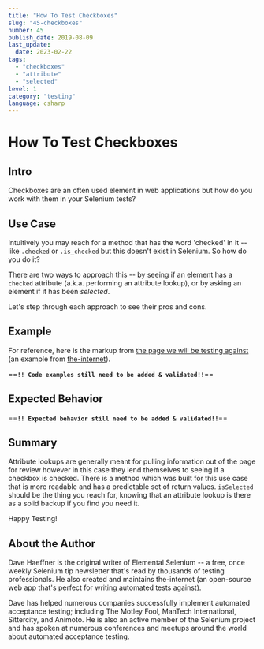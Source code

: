 ```yaml
---
title: "How To Test Checkboxes"
slug: "45-checkboxes"
number: 45
publish_date: 2019-08-09
last_update: 
  date: 2023-02-22
tags:
  - "checkboxes"
  - "attribute"
  - "selected"
level: 1
category: "testing"
language: csharp
---
```


# How To Test Checkboxes

## Intro

Checkboxes are an often used element in web applications but how do you work with them in your Selenium tests? 

## Use Case

Intuitively you may reach for a method that has the word 'checked' in it -- like `.checked` or `.is_checked` but this doesn't exist in Selenium. So how do you do it?

There are two ways to approach this -- by seeing if an element has a `checked` attribute (a.k.a. performing an attribute lookup), or by asking an element if it has been _selected_.

Let's step through each approach to see their pros and cons.

## Example

For reference, here is the markup from [the page we will be testing against](http://the-internet.herokuapp.com/checkboxes) (an example from [the-internet](https://github.com/tourdedave/the-internet)).

==**`!! Code examples still need to be added & validated!!`**==

## Expected Behavior

==**`!! Expected behavior still need to be added & validated!!`**==

## Summary

Attribute lookups are generally meant for pulling information out of the page for review however in this case they lend themselves to seeing if a checkbox is checked. There is a method which was built for this use case that is more readable and has a predictable set of return values. `isSelected` should be the thing you reach for, knowing that an attribute lookup is there as a solid backup if you find you need it.

Happy Testing!

## About the Author

Dave Haeffner is the original writer of Elemental Selenium -- a free, once weekly Selenium tip newsletter that's read by thousands of testing professionals. He also created and maintains the-internet (an open-source web app that's perfect for writing automated tests against).

Dave has helped numerous companies successfully implement automated acceptance testing; including The Motley Fool, ManTech International, Sittercity, and Animoto. He is also an active member of the Selenium project and has spoken at numerous conferences and meetups around the world about automated acceptance testing.
